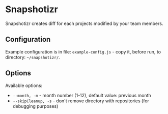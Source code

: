 # Snapshotizr

Snapshotizr creates diff for each projects modified by your team members.

## Configuration

Example configuration is in file: `example-config.js` - copy it, before run, to directory: `~/snapshotizr/`.

## Options

Available options:

* `--month, -m` - month number (1-12), default value: previous month
* `--skipCleanup, -s` - don't remove directory with repositories (for debugging purposes)
